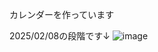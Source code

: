 カレンダーを作っています

2025/02/08の段階です↓
![image](https://github.com/user-attachments/assets/a9e77b11-d8b9-4e04-ac15-d89d1baf442c)

